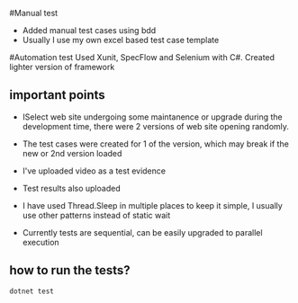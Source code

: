 #Manual test
* Added manual test cases using bdd
* Usually I use my own excel based test case template

#Automation test
Used Xunit, SpecFlow and Selenium with C#. Created lighter version of framework 

## important points
* ISelect web site undergoing some maintanence or upgrade during the development time, there were 2 versions of web site opening randomly. 
* The test cases were created for 1 of the version, which may break if the new or 2nd version loaded
* I've uploaded video as a test evidence
* Test results also uploaded

* I have used Thread.Sleep in multiple places to keep it simple, I usually use other patterns instead of static wait
* Currently tests are sequential, can be easily upgraded to parallel execution


## how to run the tests?
```
dotnet test
```